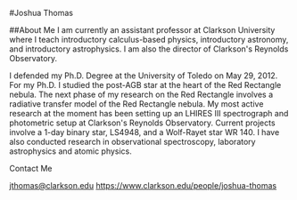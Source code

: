 #Joshua Thomas

##About Me
I am currently an assistant professor at Clarkson University where I teach introductory calculus-based physics, introductory astronomy, and introductory astrophysics. I am also the director of Clarkson's Reynolds Observatory.

I defended my Ph.D. Degree at the University of Toledo on May 29, 2012. For my Ph.D. I studied the post-AGB star at the heart of the Red Rectangle nebula. The next phase of my research on the Red Rectangle involves a radiative transfer model of the Red Rectangle nebula. My most active research at the moment has been setting up an LHIRES III spectrograph and photometric setup at Clarkson's Reynolds Observatory. Current projects involve a 1-day binary star, LS4948, and a Wolf-Rayet star WR 140. I have also conducted research in observational spectroscopy, laboratory astrophysics and atomic physics.

Contact Me

jthomas@clarkson.edu
https://www.clarkson.edu/people/joshua-thomas

